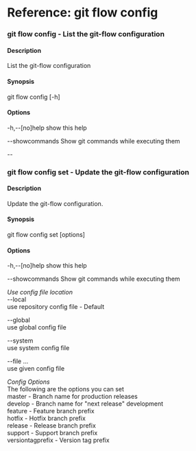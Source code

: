 # Reference: git flow config

### git flow config - List the git-flow configuration

#### Description
 List the git-flow configuration

#### Synopsis
git flow config [-h]

#### Options
-h,--[no]help
show this help

--showcommands
Show git commands while executing them

--

### git flow config set - Update the git-flow configuration

#### Description
Update the git-flow configuration.

#### Synopsis
git flow config set [options] <config-option> <config-value> 

#### Options
-h,--[no]help
show this help

--showcommands
Show git commands while executing them

*Use config file location*    
--local    
use repository config file - Default    

--global    
use global config file    

--system    
use system config file        

--file ...    
use given config file    
    

*Config Options*    
The following are the options you can set    
master				- Branch name for production releases    
develop				- Branch name for "next release" development    
feature				- Feature branch prefix    
hotfix				- Hotfix branch prefix    
release				- Release branch prefix    
support				- Support branch prefix    
versiontagprefix	- Version tag prefix    
